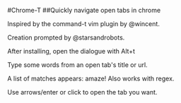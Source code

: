#Chrome-T
##Quickly navigate open tabs in chrome

Inspired by the command-t vim plugin by @wincent.

Creation prompted by @starsandrobots.

After installing, open the dialogue with Alt+t

Type some words from an open tab's title or url.

A list of matches appears: amaze! Also works with regex.

Use arrows/enter or click to open the tab you want.

